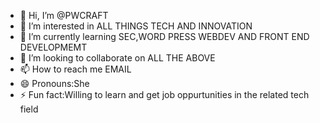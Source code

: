 - 👋 Hi, I’m @PWCRAFT
- 👀 I’m interested in ALL THINGS TECH AND INNOVATION
- 🌱 I’m currently learning SEC,WORD PRESS WEBDEV AND FRONT END DEVELOPMEMT
- 💞️ I’m looking to collaborate on ALL THE ABOVE
- 📫 How to reach me EMAIL
- 😄 Pronouns:She
- ⚡ Fun fact:Willing to learn and get job oppurtunities in the related tech field

<!---
PWCRAFT/PWCRAFT is a ✨ special ✨ repository because its `README.md` (this file) appears on your GitHub profile.
You can click the Preview link to take a look at your changes.
--->
